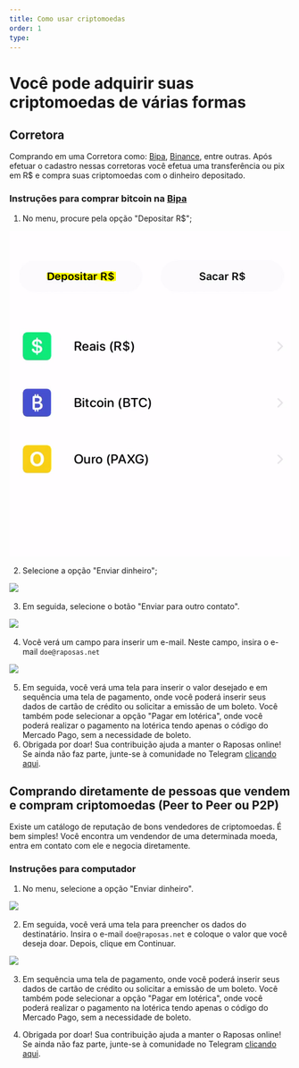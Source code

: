 ```yaml
---
title: Como usar criptomoedas
order: 1
type: 
---
```


# Você pode adquirir suas criptomoedas de várias formas



## Corretora

Comprando em uma Corretora como: [Bipa](https://bipa.app/), [Binance](https://www.binance.com/pt-BR), entre outras. Após efetuar o cadastro nessas corretoras você efetua uma transferência ou pix em R$ e compra suas criptomoedas com o dinheiro depositado.


### Instruções para comprar bitcoin na [Bipa](https://bipa.app/)
1. No menu, procure pela opção "Depositar R$";

![](https://raw.githubusercontent.com/Tempiwi/docs/main/src/content/bipa1.PNG)

2. Selecione a opção "Enviar dinheiro";

![](https://1.bp.blogspot.com/-9P3Xb6XUu4I/YG8guWGqhPI/AAAAAAAAACg/d15V8U_g8EA1PBI52NgJdREkqkXD_e-2ACLcBGAsYHQ/w369-h400/2mob.png)

3. Em seguida, selecione o botão "Enviar para outro contato".

![](https://1.bp.blogspot.com/-UukN__ZJ7hs/YG8hyXZJmJI/AAAAAAAAACo/PjyQaGX0LG4YQm5Gn8lKP7g-YQy-nFFKQCLcBGAsYHQ/w400-h356/3mob.png)

4. Você verá um campo para inserir um e-mail. Neste campo, insira o e-mail `doe@raposas.net`

![](https://1.bp.blogspot.com/-MNtEPyd1IZo/YG8iiJpjI7I/AAAAAAAAACw/LvjAa6ajAjcmhO23ARrtgsCf2FGXhSNEwCLcBGAsYHQ/w640-h298/4mob.png)

5. Em seguida, você verá uma tela para inserir o valor desejado e em sequência uma tela de pagamento, onde você poderá inserir seus dados de cartão de crédito ou solicitar a emissão de um boleto. Você também pode selecionar a opção "Pagar em lotérica", onde você poderá realizar o pagamento na lotérica tendo apenas o código do Mercado Pago, sem a necessidade de boleto.
6. Obrigada por doar! Sua contribuição ajuda a manter o Raposas online! Se ainda não faz parte, junte-se à comunidade no Telegram [clicando aqui](https://telegram.raposas.net).


## Comprando diretamente de pessoas que vendem e compram criptomoedas (Peer to Peer ou P2P)
Existe um catálogo de reputação de bons vendedores de criptomoedas. 
É bem simples! Você encontra um vendendor de uma determinada moeda, entra em contato com ele e negocia diretamente.

### Instruções para computador
1. No menu, selecione a opção "Enviar dinheiro".

![](https://1.bp.blogspot.com/-L5qdgotLwOQ/YG8qNdAeAyI/AAAAAAAAAC4/J77jUAE99zkFs1BTx-86a-Jj5TN7E0BOQCLcBGAsYHQ/w260-h640/1.png)

2. Em seguida, você verá uma tela para preencher os dados do destinatário. Insira o e-mail `doe@raposas.net` e coloque o valor que você deseja doar. Depois, clique em Continuar.

![](https://1.bp.blogspot.com/-QIhZe3mcukc/YG8qhXTtEEI/AAAAAAAAADA/PiLuT2e5BHU-UuoHucTwXYPnk4VTvDDXACLcBGAsYHQ/w400-h301/2.png)

3. Em sequência uma tela de pagamento, onde você poderá inserir seus dados de cartão de crédito ou solicitar a emissão de um boleto. Você também pode selecionar a opção "Pagar em lotérica", onde você poderá realizar o pagamento na lotérica tendo apenas o código do Mercado Pago, sem a necessidade de boleto.

4. Obrigada por doar! Sua contribuição ajuda a manter o Raposas online! Se ainda não faz parte, junte-se à comunidade no Telegram [clicando aqui](https://telegram.raposas.net).
